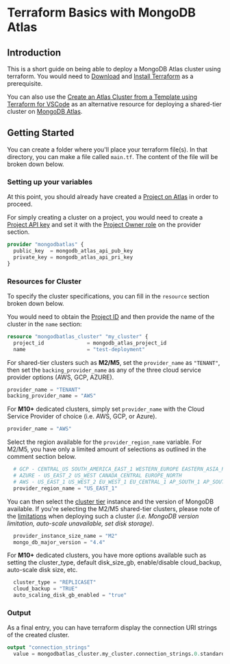# Terraform Basics with MongoDB Atlas

## Introduction

This is a short guide on being able to deploy a MongoDB Atlas cluster using terraform. You would need to [Download](https://www.terraform.io/downloads.html) and [Install Terraform](https://learn.hashicorp.com/tutorials/terraform/install-cli) as a prerequisite.

You can also use the [Create an Atlas Cluster from a Template using Terraform for VSCode](https://docs.mongodb.com/mongodb-vscode/create-cluster-terraform/#create-an-service-cluster-from-a-template-using-terraform) as an alternative resource for deploying a shared-tier cluster on [MongoDB Atlas](https://www.mongodb.com/cloud/atlas).

## Getting Started
You can create a folder where you'll place your terraform file(s).  In that directory, you can make a file called `main.tf`.  The content of the file will be broken down below.

### Setting up your variables

At this point, you should already have created a [Project on Atlas](https://docs.atlas.mongodb.com/tutorial/manage-projects/) in order to proceed.

For simply creating a cluster on a project, you would need to create a [Project API key](https://docs.atlas.mongodb.com/tutorial/configure-api-access/project/create-one-api-key/) and set it with the [Project Owner role](https://docs.atlas.mongodb.com/reference/user-roles/#mongodb-authrole-Project-Owner) on the provider section.
```terraform
provider "mongodbatlas" {
  public_key  = mongodb_atlas_api_pub_key
  private_key = mongodb_atlas_api_pri_key
}
```
### Resources for Cluster
To specify the cluster specifications, you can fill in the ```resource``` section broken down below.

You would need to obtain the [Project ID](https://docs.atlas.mongodb.com/reference/api/project-get-one/) and then provide the name of the cluster in the ```name``` section:
```terraform
resource "mongodbatlas_cluster" "my_cluster" {  
  project_id              = mongodb_atlas_project_id
  name                    = "test-deployment"
```

For shared-tier clusters such as **M2/M5**, set the ```provider_name``` as ```"TENANT"```, then set the ```backing_provider_name``` as any of the three cloud service provider options (AWS, GCP, AZURE).
```terraform
provider_name = "TENANT"
backing_provider_name = "AWS"
```

For **M10+** dedicated clusters, simply set ```provider_name``` with the Cloud Service Provider of choice (i.e. AWS, GCP, or Azure).
```terraform
provider_name = "AWS"
```

Select the region available for the ```provider_region_name``` variable.  For M2/M5, you have only a limited amount of selections as outlined in the comment section below.
```terraform
  # GCP - CENTRAL_US SOUTH_AMERICA_EAST_1 WESTERN_EUROPE EASTERN_ASIA_PACIFIC NORTHEASTERN_ASIA_PACIFIC ASIA_SOUTH_1
  # AZURE - US_EAST_2 US_WEST CANADA_CENTRAL EUROPE_NORTH
  # AWS - US_EAST_1 US_WEST_2 EU_WEST_1 EU_CENTRAL_1 AP_SOUTH_1 AP_SOUTHEAST_1 AP_SOUTHEAST_2
  provider_region_name = "US_EAST_1"
```

You can then select the [cluster tier](https://docs.atlas.mongodb.com/cluster-tier/) instance and the version of MongoDB available.  If you're selecting the M2/M5 shared-tier clusters, please note of the [limitations](https://docs.atlas.mongodb.com/reference/free-shared-limitations/#std-label-atlas-free-tier) when deploying such a cluster *(i.e. MongoDB version limitation, auto-scale unavailable, set disk storage)*.
```terraform
  provider_instance_size_name = "M2"
  mongo_db_major_version = "4.4"
```
For **M10+** dedicated clusters, you have more options available such as setting the cluster_type, default disk_size_gb, enable/disable cloud_backup, auto-scale disk size, etc.
```terraform
  cluster_type = "REPLICASET"
  cloud_backup = "TRUE"
  auto_scaling_disk_gb_enabled = "true"
```

### Output
As a final entry, you can have terraform display the connection URI strings of the created cluster.
```terraform
output "connection_strings"
  value = mongodbatlas_cluster.my_cluster.connection_strings.0.standard_srv
```
